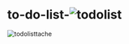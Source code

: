 # to-do-list-![todolist](https://github.com/lutchoo/to-do-list-/assets/134637271/28783740-54cf-430e-9b5a-6764d482c69a)

![todolisttache](https://github.com/lutchoo/to-do-list-/assets/134637271/c8c13a3f-fd60-4ec8-a8dc-6ff8f9f19e3a)


